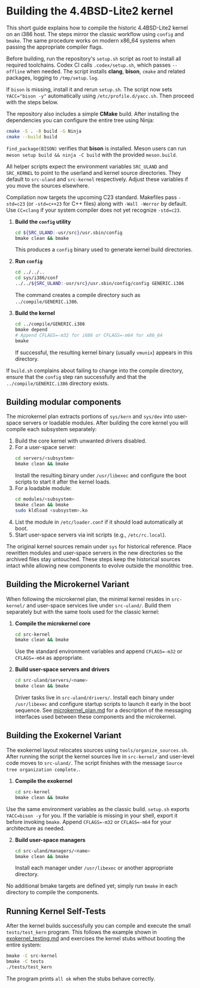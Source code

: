 # Building the 4.4BSD-Lite2 kernel

This short guide explains how to compile the historic 4.4BSD-Lite2 kernel on an i386 host. The steps mirror the classic workflow using `config` and `bmake`. The same procedure works on modern x86_64 systems when passing the appropriate compiler flags.

Before building, run the repository's `setup.sh` script as root to install all required toolchains. Codex CI calls `.codex/setup.sh`, which passes `--offline` when needed. The script installs **clang**, **bison**, `cmake` and related packages, logging to `/tmp/setup.log`.

If `bison` is missing, install it and rerun `setup.sh`. The script now sets
`YACC="bison -y"` automatically using `/etc/profile.d/yacc.sh`. Then proceed
with the steps below.

The repository also includes a simple **CMake** build. After installing the
dependencies you can configure the entire tree using Ninja:

```sh
cmake -S . -B build -G Ninja
cmake --build build
```
`find_package(BISON)` verifies that **bison** is installed. Meson users can run
`meson setup build && ninja -C build` with the provided `meson.build`.

All helper scripts expect the environment variables `SRC_ULAND` and
`SRC_KERNEL` to point to the userland and kernel source directories. They
default to `src-uland` and `src-kernel` respectively. Adjust these variables
if you move the sources elsewhere.

Compilation now targets the upcoming C23 standard. Makefiles pass
`-std=c23` (or `-std=c++23` for C++ files) along with `-Wall -Werror` by
default. Use `CC=clang` if your system compiler does not yet recognize
`-std=c23`.

1. **Build the `config` utility**
   ```sh
   cd ${SRC_ULAND:-usr/src}/usr.sbin/config
   bmake clean && bmake
   ```
   This produces a `config` binary used to generate kernel build directories.

2. **Run `config`**
   ```sh
   cd ../../..
   cd sys/i386/conf
   ../../${SRC_ULAND:-usr/src}/usr.sbin/config/config GENERIC.i386
   ```
   The command creates a compile directory such as `../compile/GENERIC.i386`.

3. **Build the kernel**
   ```sh
   cd ../compile/GENERIC.i386
   bmake depend
   # Append CFLAGS=-m32 for i686 or CFLAGS=-m64 for x86_64
   bmake
   ```
   If successful, the resulting kernel binary (usually `vmunix`) appears in this directory.

If `build.sh` complains about failing to change into the compile directory, ensure that the `config` step ran successfully and that the `../compile/GENERIC.i386` directory exists.

## Building modular components

The microkernel plan extracts portions of `sys/kern` and `sys/dev` into user-space servers or loadable modules.  After building the core kernel you will compile each subsystem separately:

1. Build the core kernel with unwanted drivers disabled.
2. For a user-space server:
   ```sh
   cd servers/<subsystem>
   bmake clean && bmake
   ```
   Install the resulting binary under `/usr/libexec` and configure the boot scripts to start it after the kernel loads.
3. For a loadable module:
   ```sh
   cd modules/<subsystem>
   bmake clean && bmake
   sudo kldload <subsystem>.ko
   ```
4. List the module in `/etc/loader.conf` if it should load automatically at boot.
5. Start user-space servers via init scripts (e.g., `/etc/rc.local`).

The original kernel sources remain under `sys` for historical reference. Place rewritten modules and user-space servers in the new directories so the archived files stay untouched.
These steps keep the historical sources intact while allowing new components to evolve outside the monolithic tree.

## Building the Microkernel Variant

When following the microkernel plan, the minimal kernel resides in
`src-kernel/` and user-space services live under `src-uland/`.  Build them
separately but with the same tools used for the classic kernel:

1. **Compile the microkernel core**
   ```sh
   cd src-kernel
   bmake clean && bmake
   ```
   Use the standard environment variables and append `CFLAGS=-m32` or
   `CFLAGS=-m64` as appropriate.

2. **Build user-space servers and drivers**
   ```sh
   cd src-uland/servers/<name>
   bmake clean && bmake
   ```
   Driver tasks live in `src-uland/drivers/`.  Install each binary under
   `/usr/libexec` and configure startup scripts to launch it early in the boot
   sequence.  See [microkernel_plan.md](microkernel_plan.md) for a description of
   the messaging interfaces used between these components and the microkernel.

## Building the Exokernel Variant

The exokernel layout relocates sources using `tools/organize_sources.sh`. After running the script the kernel sources live in `src-kernel/` and user-level code moves to `src-uland/`. The script finishes with the message `Source tree organization complete.`.

1. **Compile the exokernel**
   ```sh
   cd src-kernel
   bmake clean && bmake
   ```
Use the same environment variables as the classic build. `setup.sh` exports
`YACC=bison -y` for you. If the variable is missing in your shell, export it
before invoking `bmake`. Append `CFLAGS=-m32` or `CFLAGS=-m64` for your
architecture as needed.

2. **Build user-space managers**
   ```sh
   cd src-uland/managers/<name>
   bmake clean && bmake
   ```
   Install each manager under `/usr/libexec` or another appropriate directory.

No additional bmake targets are defined yet; simply run `bmake` in each directory to compile the components.

## Running Kernel Self-Tests

After the kernel builds successfully you can compile and execute the small
`tests/test_kern` program. This follows the example shown in
[exokernel_testing.md](exokernel_testing.md) and exercises the kernel stubs
without booting the entire system:

```sh
bmake -C src-kernel
bmake -C tests
./tests/test_kern
```

The program prints `all ok` when the stubs behave correctly.

